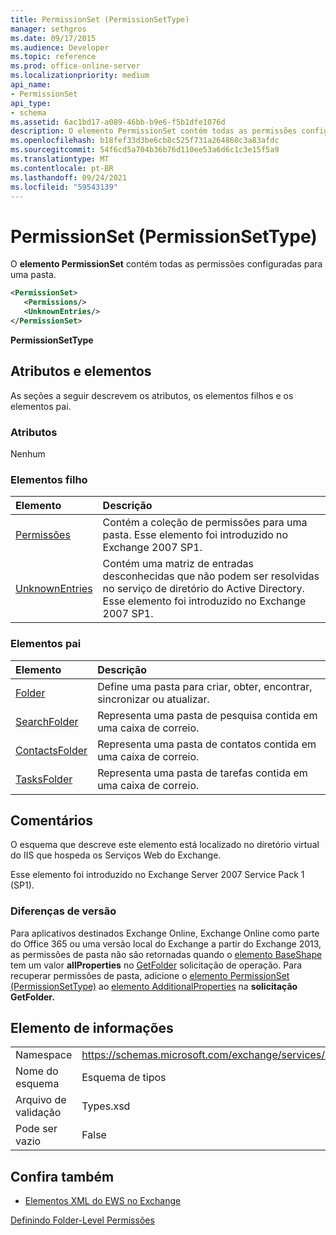 ```yaml
---
title: PermissionSet (PermissionSetType)
manager: sethgros
ms.date: 09/17/2015
ms.audience: Developer
ms.topic: reference
ms.prod: office-online-server
ms.localizationpriority: medium
api_name:
- PermissionSet
api_type:
- schema
ms.assetid: 6ac1bd17-a089-46bb-b9e6-f5b1dfe1076d
description: O elemento PermissionSet contém todas as permissões configuradas para uma pasta.
ms.openlocfilehash: b18fef33d3be6cb8c525f731a264860c3a83afdc
ms.sourcegitcommit: 54f6cd5a704b36b76d110ee53a6d6c1c3e15f5a9
ms.translationtype: MT
ms.contentlocale: pt-BR
ms.lasthandoff: 09/24/2021
ms.locfileid: "59543139"
---
```

# <a name="permissionset-permissionsettype"></a>PermissionSet (PermissionSetType)

O **elemento PermissionSet** contém todas as permissões configuradas para uma pasta. 
  
```XML
<PermissionSet>
   <Permissions/>
   <UnknownEntries/>
</PermissionSet>
```

 **PermissionSetType**
## <a name="attributes-and-elements"></a>Atributos e elementos

As seções a seguir descrevem os atributos, os elementos filhos e os elementos pai.
  
### <a name="attributes"></a>Atributos

Nenhum
  
### <a name="child-elements"></a>Elementos filho

|**Elemento**|**Descrição**|
|:-----|:-----|
|[Permissões](permissions.md) <br/> |Contém a coleção de permissões para uma pasta. Esse elemento foi introduzido no Exchange 2007 SP1.  <br/> |
|[UnknownEntries](unknownentries.md) <br/> |Contém uma matriz de entradas desconhecidas que não podem ser resolvidas no serviço de diretório do Active Directory. Esse elemento foi introduzido no Exchange 2007 SP1.  <br/> |
   
### <a name="parent-elements"></a>Elementos pai

|**Elemento**|**Descrição**|
|:-----|:-----|
|[Folder](folder.md) <br/> |Define uma pasta para criar, obter, encontrar, sincronizar ou atualizar.  <br/> |
|[SearchFolder](searchfolder.md) <br/> |Representa uma pasta de pesquisa contida em uma caixa de correio.  <br/> |
|[ContactsFolder](contactsfolder.md) <br/> |Representa uma pasta de contatos contida em uma caixa de correio.  <br/> |
|[TasksFolder](tasksfolder.md) <br/> |Representa uma pasta de tarefas contida em uma caixa de correio.  <br/> |
   
## <a name="remarks"></a>Comentários

O esquema que descreve este elemento está localizado no diretório virtual do IIS que hospeda os Serviços Web do Exchange.
  
Esse elemento foi introduzido no Exchange Server 2007 Service Pack 1 (SP1).
  
### <a name="version-differences"></a>Diferenças de versão

Para aplicativos destinados Exchange Online, Exchange Online como parte do Office 365 ou uma versão local do Exchange a partir do Exchange 2013, as permissões de pasta não são retornadas quando o [elemento BaseShape](baseshape.md) tem um valor **allProperties** no [GetFolder](getfolder-operation.md) solicitação de operação. Para recuperar permissões de pasta, adicione o [elemento PermissionSet (PermissionSetType)](permissionset-permissionsettype.md) ao [elemento AdditionalProperties](additionalproperties.md) na **solicitação GetFolder.** 
  
## <a name="element-information"></a>Elemento de informações

|||
|:-----|:-----|
|Namespace  <br/> |https://schemas.microsoft.com/exchange/services/2006/types  <br/> |
|Nome do esquema  <br/> |Esquema de tipos  <br/> |
|Arquivo de validação  <br/> |Types.xsd  <br/> |
|Pode ser vazio  <br/> |False  <br/> |
   
## <a name="see-also"></a>Confira também



- [Elementos XML do EWS no Exchange](ews-xml-elements-in-exchange.md)


[Definindo Folder-Level Permissões](https://msdn.microsoft.com/library/c7530e86-5112-401c-b10a-9c054ae59f07%28Office.15%29.aspx)

